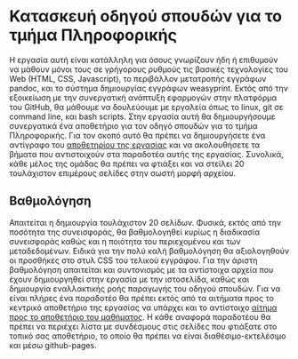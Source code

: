 # Κατασκευή οδηγού σπουδών για το τμήμα Πληροφορικής
Η εργασία αυτή είναι κατάλληλη για όσους γνωρίζουν ήδη ή επιθυμούν να μάθουν μόνοι τους σε γρήγορους ρυθμούς τις βασικές τεχνολογίες του Web (HTML, CSS, Javascript), το περιβάλλον μετατροπής εγγράφων pandoc, και το σύστημα δημιουργίας εγγράφων weasyprint. Εκτός από την εξοικείωση με την συνεργατική ανάπτυξη εφαρμογών στην πλατφόρμα του GitHub, θα μάθουμε να δουλεύουμε με εργαλεία όπως το linux, git σε command line, και bash scripts. Στην εργασία αυτή θα δημιουργήσουμε συνεργατικά ένα αποθετήριο για τον οδηγό σπουδών για το τμήμα Πληροφορικής. Για τον σκοπό αυτό θα πρέπει να δημιουργήσετε ένα αντίγραφο του [αποθετηρίου της εργασίας](https://github.com/ioniodi/study-guide) και να ακολουθήσετε τα βήματα που αντιστοιχούν στα παραδοτέα αυτής της εργασίας. Συνολικά, κάθε μέλος της ομάδας θα πρέπει να φτιάξει και να στείλει 20 τουλάχιστον επιμέρους σελίδες στην σωστή μορφή αρχείου. 

## Βαθμολόγηση
Απαιτείται η δημιουργία τουλάχιστον 20 σελίδων. Φυσικά, εκτός από την ποσότητα της συνεισφοράς, θα βαθμολογηθεί κυρίως η διαδικασία συνεισφοράς καθώς και η ποιότητα του περιεχομένου και των μεταδεδομένων. Ειδικά για την πολύ καλή βαθμολόγηση θα αξιολογηθούν οι προσθήκες στο στυλ CSS του τελικού εγγράφου. Για την άριστη βαθμολόγηση απαιτείται και συντονισμός με τα αντίστοιχα αρχεία που έχουν δημιουργηθεί στην εργασία με την ιστοσελίδα, καθώς και δημιουργία εναλλακτικής ροής παραγωγής του οδηγού σπουδών. Για να είναι πλήρες ένα παραδοτέο θα πρέπει εκτός από τα αιτήματα προς το κεντρικό αποθετήριο της εργασίας να υπάρχει και το αντίστοιχο [αίτημα προς το αποθετήριο του μαθήματος](https://courses-ionio.github.io/help/). Η κάθε αναφορά παραδοτέου θα πρέπει να περιέχει λίστα με συνδέσμους στις σελίδες που φτιάξατε στο τοπικό σας αποθετήριο, το οποίο θα πρέπει να είναι διαθέσιμο-εκτελέσιμο και μέσω github-pages.
